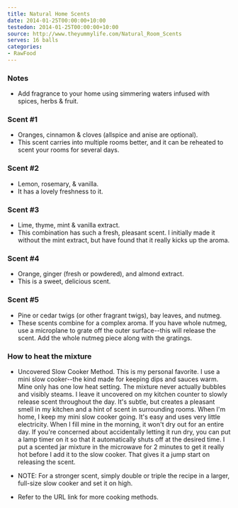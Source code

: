 ```yaml
---
title: Natural Home Scents
date: 2014-01-25T00:00:00+10:00
testedon: 2014-01-25T00:00:00+10:00
source: http://www.theyummylife.com/Natural_Room_Scents
serves: 16 balls
categories:
- RawFood
---
```












### Notes

* Add fragrance to your home using simmering waters infused with spices, herbs & fruit.

### Scent #1

* Oranges, cinnamon & cloves (allspice and anise are optional).
* This scent carries into multiple rooms better, and it can be reheated to scent your rooms for several days.

### Scent #2

* Lemon, rosemary, & vanilla.
* It has a lovely freshness to it. 

### Scent #3

* Lime, thyme, mint & vanilla extract. 
* This combination has such a fresh, pleasant scent. I initially made it without the mint extract, but have found that it really kicks up the aroma.

### Scent #4

* Orange, ginger (fresh or powdered), and almond extract. 
* This is a sweet, delicious scent.

### Scent #5

* Pine or cedar twigs (or other fragrant twigs), bay leaves, and nutmeg. 
* These scents combine for a complex aroma. If you have whole nutmeg, use a microplane to grate off the outer surface--this will release the scent. Add the whole nutmeg piece along with the gratings.

### How to heat the mixture

* Uncovered Slow Cooker Method. This is my personal favorite. I use a mini slow cooker--the kind made for keeping dips and sauces warm. Mine only has one low heat setting. The mixture never actually bubbles and visibly steams. I leave it uncovered on my kitchen counter to slowly release scent throughout the day. It's subtle, but creates a pleasant smell in my kitchen and a hint of scent in surrounding rooms. When I'm home, I keep my mini slow cooker going. It's easy and uses very little electricity. When I fill mine in the morning, it won't dry out for an entire day. If you're concerned about accidentally letting it run dry, you can put a lamp timer on it so that it automatically shuts off at the desired time. I put a scented jar mixture in the microwave for 2 minutes to get it really hot before I add it to the slow cooker. That gives it a jump start on releasing the scent.  
* NOTE: For a stronger scent, simply double or triple the recipe in a larger, full-size slow cooker and set it on high.

* Refer to the URL link for more cooking methods.
